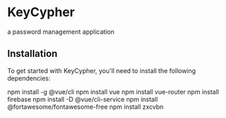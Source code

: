 
# KeyCypher
a password management application

## Installation

To get started with KeyCypher, you'll need to install the following dependencies:

npm install -g @vue/cli
npm install vue
npm install vue-router
npm install firebase
npm install -D @vue/cli-service
npm install @fortawesome/fontawesome-free
npm install zxcvbn
